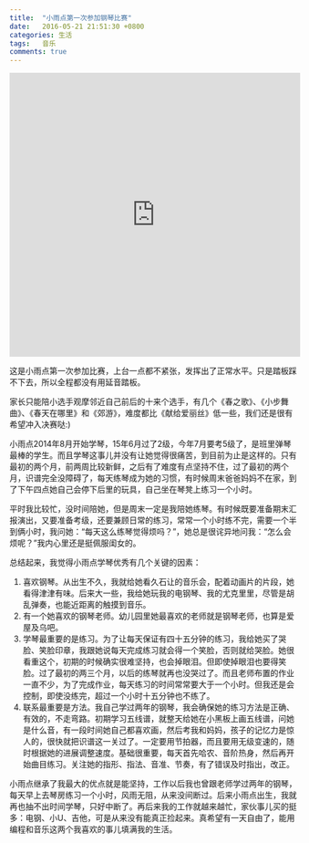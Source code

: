 ```yaml
---
title:  "小雨点第一次参加钢琴比赛"
date:   2016-05-21 21:51:30 +0800
categories: 生活
tags:   音乐
comments: true
---
```

<iframe height=498 width=510 src="http://player.youku.com/embed/XMTU3ODU1MzU5Ng==" frameborder=0 allowfullscreen></iframe>

这是小雨点第一次参加比赛，上台一点都不紧张，发挥出了正常水平。只是踏板踩不下去，所以全程都没有用延音踏板。

家长只能陪小选手观摩邻近自己前后的十来个选手，有几个《春之歌》、《小步舞曲》、《春天在哪里》和《郊游》，难度都比《献给爱丽丝》低一些，我们还是很有希望冲入决赛哒:)

小雨点2014年8月开始学琴，15年6月过了2级，今年7月要考5级了，是班里弹琴最棒的学生。而且学琴这事儿并没有让她觉得很痛苦，到目前为止是这样的。只有最初的两个月，前两周比较新鲜，之后有了难度有点坚持不住，过了最初的两个月，识谱完全没障碍了，每天练琴成为她的习惯，有时候周末爸爸妈妈不在家，到了下午四点她自己会停下后里的玩具，自己坐在琴凳上练习一个小时。

平时我比较忙，没时间陪她，但是周末一定是我陪她练琴。有时候既要准备期末汇报演出，又要准备考级，还要兼顾日常的练习，常常一个小时练不完，需要一个半到俩小时，我问她：“每天这么练琴觉得烦吗？”，她总是很诧异地问我：“怎么会烦呢？”我内心里还是挺佩服闺女的。

总结起来，我觉得小雨点学琴优秀有几个关键的因素：
1. 喜欢钢琴。从出生不久，我就给她看久石让的音乐会，配着动画片的片段，她看得津津有味。后来大一些，我给她玩我的电钢琴、我的尤克里里，尽管是胡乱弹奏，也能近距离的触摸到音乐。
2. 有一个她喜欢的钢琴老师。幼儿园里她最喜欢的老师就是钢琴老师，也算是爱屋及乌吧。
3. 学琴最重要的是练习。为了让每天保证有四十五分钟的练习，我给她买了哭脸、笑脸印章，我跟她说每天完成练习就会得一个笑脸，否则就给哭脸。她很看重这个，初期的时候确实很难坚持，也会掉眼泪。但即使掉眼泪也要得笑脸。过了最初的两三个月，以后的练琴就再也没哭过了。而且老师布置的作业一直不少，为了完成作业，每天练习的时间常常要大于一个小时。但我还是会控制，即使没练完，超过一个小时十五分钟也不练了。
4. 联系最重要是方法。我自己学过两年的钢琴，我会确保她的练习方法是正确、有效的，不走弯路。初期学习五线谱，就整天给她在小黑板上画五线谱，问她是什么音，有一段时间她自己都喜欢画，然后考我和妈妈，孩子的记忆力是惊人的，很快就把识谱这一关过了。一定要用节拍器，而且要用无级变速的，随时根据她的进展调整速度。基础很重要，每天首先哈农、音阶热身，然后再开始曲目练习。关注她的指形、指法、音准、节奏，有了错误及时指出，改正。

小雨点继承了我最大的优点就是能坚持，工作以后我也曾跟老师学过两年的钢琴，每天早上去琴房练习一个小时，风雨无阻，从来没间断过。后来小雨点出生，我就再也抽不出时间学琴，只好中断了。再后来我的工作就越来越忙，家伙事儿买的挺多：电钢、小U、吉他，可是从来没有能真正捡起来。真希望有一天自由了，能用编程和音乐这两个我喜欢的事儿填满我的生活。